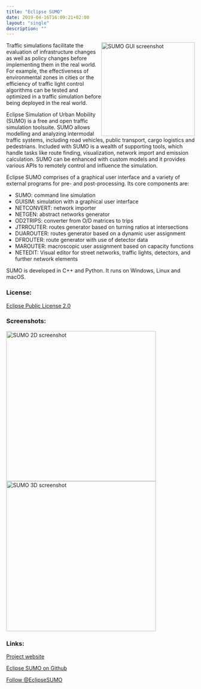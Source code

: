 ```yaml
---
title: "Eclipse SUMO"
date: 2019-04-16T16:09:21+02:00
layout: "single"
description: ""
---
```

<p><img src="../../images/screenshots/SUMO-GUI.jpg" alt="SUMO GUI screenshot" width=250px style="pointer-events:none;float:right;">Traffic simulations facilitate the evaluation of infrastructure changes as well as policy changes before implementing them in the real world. For example, the effectiveness of environmental zones in cities or the efficiency of traffic light control algorithms can be tested and optimized in a traffic simulation before being deployed in the real world.</p>
<p>Eclipse Simulation of Urban Mobility (SUMO) is a free and open traffic simulation toolsuite. SUMO allows modelling and analyzing intermodal traffic systems, including road vehicles, public transport, cargo logistics and pedestrians. Included with SUMO is a wealth of supporting tools, which handle tasks like route finding, visualization, network import and emission calculation. SUMO can be enhanced with custom models and it provides various APIs to remotely control and influence the simulation.</p>
	
Eclipse SUMO comprises of a graphical user interface and a variety of external programs for pre- and post-processing. Its core components are:

* SUMO: command line simulation
* GUISIM: simulation with a graphical user interface
* NETCONVERT: network importer
* NETGEN: abstract networks generator
* OD2TRIPS: converter from O/D matrices to trips
* JTRROUTER: routes generator based on turning ratios at intersections
* DUAROUTER: routes generator based on a dynamic user assignment
* DFROUTER: route generator with use of detector data
* MAROUTER: macroscopic user assignment based on capacity functions
* NETEDIT: Visual editor for street networks, traffic lights, detectors, and further network elements

SUMO is developed in C++ and Python. It runs on Windows, Linux and macOS.

### License:

<a href="https://projects.eclipse.org/license/epl-2.0">Eclipse Public License 2.0</a>

### Screenshots:

<img src="../../images/screenshots/SUMO-2D.png" alt="SUMO 2D screenshot" width=400px style="pointer-events:none;">

<img src="../../images/screenshots/SUMO-3D.png" alt="SUMO 3D screenshot" width=400px style="pointer-events:none;">


### Links:
<a href="https://eclipse.org/sumo">Project website</a>

<a href="https://github.com/eclipse/sumo">Eclipse SUMO on Github</a>

<a href="https://twitter.com/EclipseSUMO?ref_src=twsrc%5Etfw" class="twitter-follow-button" data-show-count="false">Follow @EclipseSUMO</a><script async src="https://platform.twitter.com/widgets.js" charset="utf-8"></script>

